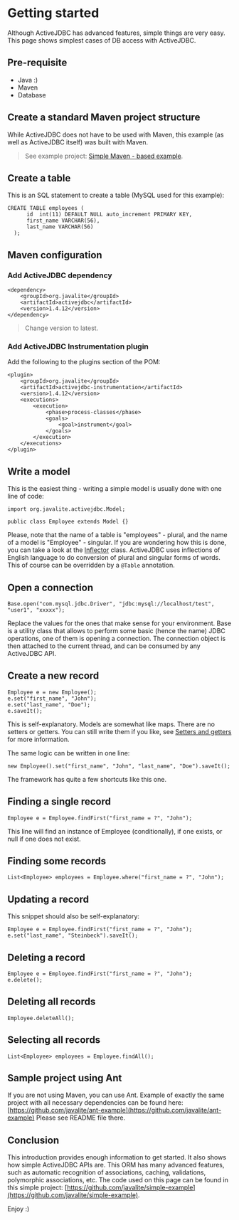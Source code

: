 <div class="page-header">
   <h1>Getting started</h1>
</div>


Although ActiveJDBC has advanced features, simple things are very easy. This page shows simplest cases of DB access with ActiveJDBC.

## Pre-requisite

- Java :)
- Maven
- Database

## Create a standard Maven project structure

While ActiveJDBC does not have to be used with Maven, this example (as well as ActiveJDBC itself) was built with Maven.

> See example project: [Simple Maven - based example](https://github.com/javalite/simple-example).

## Create a table

This is an SQL statement to create a table (MySQL used for this example):

~~~~ {.prettyprint}
CREATE TABLE employees (
      id  int(11) DEFAULT NULL auto_increment PRIMARY KEY,
      first_name VARCHAR(56),
      last_name VARCHAR(56)
  );
~~~~

## Maven configuration

### Add ActiveJDBC dependency

~~~~ {.xml}
<dependency>
    <groupId>org.javalite</groupId>
    <artifactId>activejdbc</artifactId>
    <version>1.4.12</version>
</dependency>
~~~~

> Change version to latest.

### Add ActiveJDBC Instrumentation plugin

Add the     following to the plugins section of the POM:

~~~~ {.xml}
<plugin>
    <groupId>org.javalite</groupId>
    <artifactId>activejdbc-instrumentation</artifactId>
    <version>1.4.12</version>
    <executions>
        <execution>
            <phase>process-classes</phase>
            <goals>
                <goal>instrument</goal>
            </goals>
        </execution>
    </executions>
</plugin>
~~~~

## Write a model

This is the easiest thing - writing a simple model is usually done with one line of code:

~~~~ {.java}
import org.javalite.activejdbc.Model;

public class Employee extends Model {}
~~~~

Please, note that the name of a table is "employees" - plural, and the name of a model is "Employee" - singular.
If you are wondering how this is done, you can take a look at the [Inflector](https://github.com/javalite/activejdbc/blob/master/javalite-common/src/main/java/org/javalite/common/Inflector.java#L120)
class.
ActiveJDBC uses inflections of English language to do conversion of plural and singular forms of words.
This of course can be overridden by a `@Table` annotation.

## Open a connection

~~~~ {.java}
Base.open("com.mysql.jdbc.Driver", "jdbc:mysql://localhost/test", "user1", "xxxxx");
~~~~

Replace the values for the ones that make sense for your environment. Base is a utility class that allows to perform
some basic (hence the name) JDBC operations, one of them is opening a connection. The connection object is then attached
to the current thread, and can be consumed by any ActiveJDBC API.

## Create a new record

~~~~ {.java}
Employee e = new Employee();
e.set("first_name", "John");
e.set("last_name", "Doe");
e.saveIt();
~~~~

This is self-explanatory. Models are somewhat like maps. There are no setters or getters.
You can still write them if you like, see [Setters and getters](setters_and_getters) for more information.

The same logic can be written in one line:

~~~~ {.java}
new Employee().set("first_name", "John", "last_name", "Doe").saveIt();
~~~~

The framework has quite a few shortcuts like this one.

## Finding a single record

~~~~ {.java}
Employee e = Employee.findFirst("first_name = ?", "John");
~~~~

This line will find an instance of Employee (conditionally), if one exists, or null if one does not exist.

## Finding some records

~~~~ {.java}
List<Employee> employees = Employee.where("first_name = ?", "John");
~~~~

## Updating a record

This snippet should also be self-explanatory:

~~~~ {.java}
Employee e = Employee.findFirst("first_name = ?", "John");
e.set("last_name", "Steinbeck").saveIt();
~~~~

## Deleting a record

~~~~ {.java}
Employee e = Employee.findFirst("first_name = ?", "John");
e.delete();
~~~~

## Deleting all records

~~~~ {.java}
Employee.deleteAll();
~~~~

## Selecting all records

~~~~ {.java}
List<Employee> employees = Employee.findAll();
~~~~

## Sample project using Ant

If you are not using Maven, you can use Ant. Example of exactly the same project with all necessary dependencies can be found
here: [https://github.com/javalite/ant-example](https://github.com/javalite/ant-example) Please see README file there.

## Conclusion

This introduction provides enough information to get started. It also shows how simple ActiveJDBC APIs are.
This ORM has many advanced features, such as automatic recognition of associations, caching, validations, polymorphic
associations, etc. The code used on this page can be found in this simple project:
[https://github.com/javalite/simple-example](https://github.com/javalite/simple-example).

Enjoy :)
